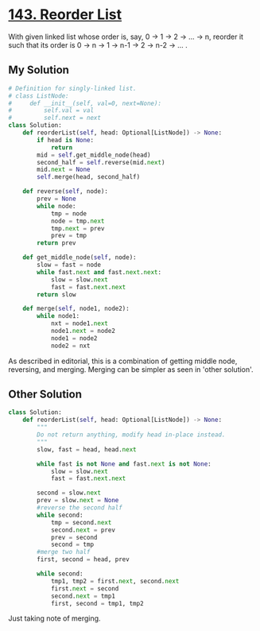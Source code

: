 # [143. Reorder List](https://leetcode.com/problems/reorder-list/?envType=daily-question&envId=2024-03-23)

With given linked list whose order is, say, 0 → 1 → 2 → ... → n, reorder it such that its order is 0 → n → 1 → n-1 → 2 → n-2 → ... .

## My Solution

```python
# Definition for singly-linked list.
# class ListNode:
#     def __init__(self, val=0, next=None):
#         self.val = val
#         self.next = next
class Solution:
    def reorderList(self, head: Optional[ListNode]) -> None:
        if head is None:
            return
        mid = self.get_middle_node(head)
        second_half = self.reverse(mid.next)
        mid.next = None
        self.merge(head, second_half)

    def reverse(self, node):
        prev = None
        while node:
            tmp = node
            node = tmp.next
            tmp.next = prev
            prev = tmp
        return prev

    def get_middle_node(self, node):
        slow = fast = node
        while fast.next and fast.next.next:
            slow = slow.next
            fast = fast.next.next
        return slow

    def merge(self, node1, node2):
        while node1:
            nxt = node1.next
            node1.next = node2
            node1 = node2
            node2 = nxt
```

As described in editorial, this is a combination of getting middle node, reversing, and merging. Merging can be simpler as seen in 'other solution'.

## Other Solution

```python
class Solution:
    def reorderList(self, head: Optional[ListNode]) -> None:
        """
        Do not return anything, modify head in-place instead.
        """
        slow, fast = head, head.next

        while fast is not None and fast.next is not None:
            slow = slow.next
            fast = fast.next.next

        second = slow.next
        prev = slow.next = None
        #reverse the second half
        while second:
            tmp = second.next
            second.next = prev
            prev = second
            second = tmp
        #merge two half
        first, second = head, prev

        while second:
            tmp1, tmp2 = first.next, second.next
            first.next = second
            second.next = tmp1
            first, second = tmp1, tmp2

```

Just taking note of merging.